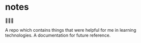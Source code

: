 # notes

👨🏻‍💻

A repo which contains things that were helpful for me in learning technologies. A documentation for future reference.

